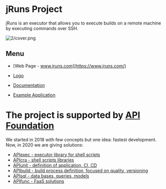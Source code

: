 # jRuns Project

jRuns is an executor that allows you to execute builds on a remote machine by executing commands over SSH.

![2/cover.png](https://logo.jruns.com/2/cover.png)


## Menu

+ [Web Page - www.jruns.com](https://www.jruns.com/)

+ [Logo](https://logo.jruns.com/)

+ [Documentation](https://docs.jruns.com/)

+ [Example Application](https://app.jruns.com/)






# The project is supported by [API Foundation](https://www.apifoundation.com)
We started in 2018 with few concepts but one idea: fastest development.
Now, in 2020 we are giving solutions:

+ [APIexec - executor library for shell scripts](https://www.apiexec.com)
+ [APIcra - shell scripts libraries](https://www.apicra.com)
+ [APIunit - definition of application, CI, CD](https://www.apiunit.com)
+ [APIbuild - build process definition, focused on quality, versioning](https://www.apibuild.com)
+ [APIsql - data bases, queries, models](https://www.apisql.com)
+ [APIfunc - FaaS solutions](https://www.apifunc.com)
